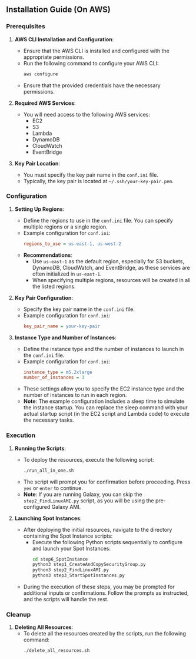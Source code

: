 ## Installation Guide (On AWS)

### Prerequisites

1. **AWS CLI Installation and Configuration**:
   - Ensure that the AWS CLI is installed and configured with the appropriate permissions.
   - Run the following command to configure your AWS CLI:
     ```bash
     aws configure
     ```
   - Ensure that the provided credentials have the necessary permissions.

2. **Required AWS Services**:
   - You will need access to the following AWS services:
     - EC2
     - S3
     - Lambda
     - DynamoDB
     - CloudWatch
     - EventBridge

3. **Key Pair Location**:
   - You must specify the key pair name in the `conf.ini` file.
   - Typically, the key pair is located at `~/.ssh/your-key-pair.pem`.

### Configuration

1. **Setting Up Regions**:
   - Define the regions to use in the `conf.ini` file. You can specify multiple regions or a single region.
   - Example configuration for `conf.ini`:
     ```ini
     regions_to_use = us-east-1, us-west-2
     ```
   - **Recommendations**:
     - Use `us-east-1` as the default region, especially for S3 buckets, DynamoDB, CloudWatch, and EventBridge, as these services are often initialized in `us-east-1`.
     - When specifying multiple regions, resources will be created in all the listed regions.

2. **Key Pair Configuration**:
   - Specify the key pair name in the `conf.ini` file.
   - Example configuration for `conf.ini`:
     ```ini
     key_pair_name = your-key-pair
     ```

3. **Instance Type and Number of Instances**:
   - Define the instance type and the number of instances to launch in the `conf.ini` file.
   - Example configuration for `conf.ini`:
     ```ini
     instance_type = m5.2xlarge
     number_of_instances = 3
     ```
   - These settings allow you to specify the EC2 instance type and the number of instances to run in each region.
   - **Note**: The example configuration includes a sleep time to simulate the instance startup. You can replace the sleep command with your actual startup script (in the EC2 script and Lambda code) to execute the necessary tasks.

### Execution

1. **Running the Scripts**:
   - To deploy the resources, execute the following script:
     ```bash
     ./run_all_in_one.sh
     ```
   - The script will prompt you for confirmation before proceeding. Press `yes` or `enter` to continue.
   - **Note**: If you are running Galaxy, you can skip the `step2_FindLinuxAMI.py` script, as you will be using the pre-configured Galaxy AMI.

2. **Launching Spot Instances**:
   - After deploying the initial resources, navigate to the directory containing the Spot Instance scripts:
     - Execute the following Python scripts sequentially to configure and launch your Spot Instances:
       ```bash
       cd step6_SpotInstance
       python3 step1_CreateAndCopySecurityGroup.py         
       python3 step2_FindLinuxAMI.py
       python3 step3_StartSpotInstances.py
       ```
   - During the execution of these steps, you may be prompted for additional inputs or confirmations. Follow the prompts as instructed, and the scripts will handle the rest.

### Cleanup

1. **Deleting All Resources**:
   - To delete all the resources created by the scripts, run the following command:
     ```bash
     ./delete_all_resources.sh
     ```
